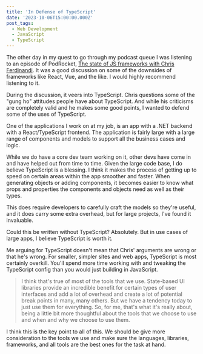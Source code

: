 ```yaml
---
title: 'In Defense of TypeScript'
date: '2023-10-06T15:00:00.000Z'
post_tags:
  - Web Development
  - JavaScript
  - TypeScript
---
```


The other day in my quest to go through my podcast queue I was listening to an episode of PodRocket, [The state of JS frameworks with Chris Ferdinandi](https://podrocket.logrocket.com/state-of-js-frameworks). It was a good discussion on some of the downsides of frameworks like React, Vue, and the like. I would highly recommend listening to it.
<!-- excerpt -->

During the discussion, it veers into TypeScript. Chris questions some of the "gung ho" attitudes people have about TypeScript. And while his criticisms are completely valid and he makes some good points, I wanted to defend some of the uses of TypeScript.

One of the applications I work on at my job, is an app with a .NET backend with a React/TypeScript frontend. The application is fairly large with a large range of components and models to support all the business cases and logic.

While we do have a core dev team working on it, other devs have come in and have helped out from time to time. Given the large code base, I do believe TypeScript is a blessing. I think it makes the process of getting up to speed on certain areas within the app smoother and faster. When generating objects or adding components, it becomes easier to know what props and properties the components and objects need as well as their types.

This does require developers to carefully craft the models so they're useful, and it does carry some extra overhead, but for large projects, I've found it invaluable.

Could this be written without TypeScript? Absolutely. But in use cases of large apps, I believe TypeScript is worth it.

Me arguing for TypeScript doesn't mean that Chris' arguments are wrong or that he's wrong. For smaller, simpler sites and web apps, TypeScript is most certainly overkill. You'll spend more time working with and tweaking the TypeScript config than you would just building in JavaScript.

> I think that's true of most of the tools that we use. State-based UI libraries provide an incredible benefit for certain types of user interfaces and add a lot of overhead and create a lot of potential break points in many, many others. But we have a tendency today to just use them for everything. So, for me, that's what it's really about, being a little bit more thoughtful about the tools that we choose to use and when and why we choose to use them.

I think this is the key point to all of this. We should be give more consideration to the tools we use and make sure the languages, libraries, frameworks, and all tools are the best ones for the task at hand.
